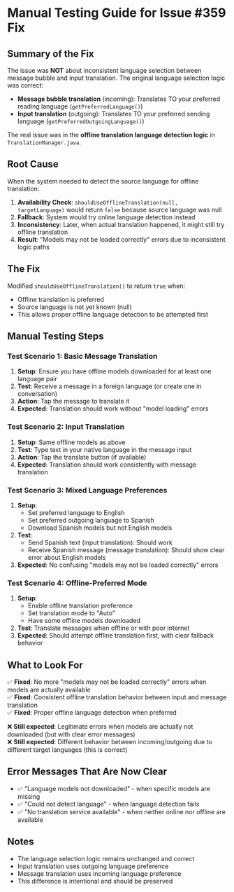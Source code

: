 # Manual Testing Guide for Issue #359 Fix

## Summary of the Fix

The issue was **NOT** about inconsistent language selection between message bubble and input translation. The original language selection logic was correct:

- **Message bubble translation** (incoming): Translates TO your preferred reading language (`getPreferredLanguage()`)
- **Input translation** (outgoing): Translates TO your preferred sending language (`getPreferredOutgoingLanguage()`)

The real issue was in the **offline translation language detection logic** in `TranslationManager.java`.

## Root Cause

When the system needed to detect the source language for offline translation:

1. **Availability Check**: `shouldUseOfflineTranslation(null, targetLanguage)` would return `false` because source language was null
2. **Fallback**: System would try online language detection instead  
3. **Inconsistency**: Later, when actual translation happened, it might still try offline translation
4. **Result**: "Models may not be loaded correctly" errors due to inconsistent logic paths

## The Fix

Modified `shouldUseOfflineTranslation()` to return `true` when:
- Offline translation is preferred
- Source language is not yet known (null)
- This allows proper offline language detection to be attempted first

## Manual Testing Steps

### Test Scenario 1: Basic Message Translation
1. **Setup**: Ensure you have offline models downloaded for at least one language pair
2. **Test**: Receive a message in a foreign language (or create one in conversation)
3. **Action**: Tap the message to translate it
4. **Expected**: Translation should work without "model loading" errors

### Test Scenario 2: Input Translation  
1. **Setup**: Same offline models as above
2. **Test**: Type text in your native language in the message input
3. **Action**: Tap the translate button (if available)
4. **Expected**: Translation should work consistently with message translation

### Test Scenario 3: Mixed Language Preferences
1. **Setup**: 
   - Set preferred language to English
   - Set preferred outgoing language to Spanish  
   - Download Spanish models but not English models
2. **Test**: 
   - Send Spanish text (input translation): Should work
   - Receive Spanish message (message translation): Should show clear error about English models
3. **Expected**: No confusing "models may not be loaded correctly" errors

### Test Scenario 4: Offline-Preferred Mode
1. **Setup**: 
   - Enable offline translation preference
   - Set translation mode to "Auto" 
   - Have some offline models downloaded
2. **Test**: Translate messages when offline or with poor internet
3. **Expected**: Should attempt offline translation first, with clear fallback behavior

## What to Look For

✅ **Fixed**: No more "models may not be loaded correctly" errors when models are actually available  
✅ **Fixed**: Consistent offline translation behavior between input and message translation  
✅ **Fixed**: Proper offline language detection when preferred  

❌ **Still expected**: Legitimate errors when models are actually not downloaded (but with clear error messages)  
❌ **Still expected**: Different behavior between incoming/outgoing due to different target languages (this is correct)

## Error Messages That Are Now Clear

- ✅ "Language models not downloaded" - when specific models are missing
- ✅ "Could not detect language" - when language detection fails  
- ✅ "No translation service available" - when neither online nor offline are available

## Notes

- The language selection logic remains unchanged and correct
- Input translation uses outgoing language preference
- Message translation uses incoming language preference  
- This difference is intentional and should be preserved